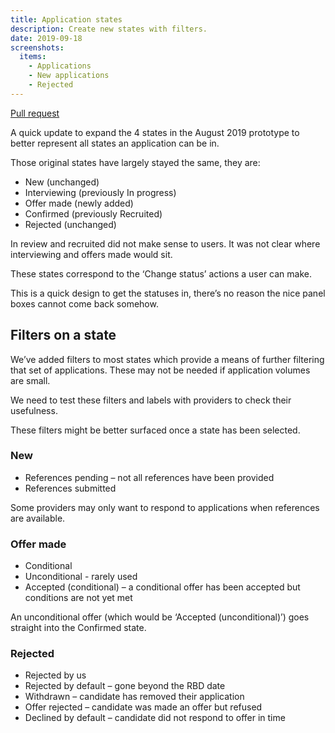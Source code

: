 ```yaml
---
title: Application states
description: Create new states with filters.
date: 2019-09-18
screenshots:
  items:
    - Applications
    - New applications
    - Rejected
---
```


[Pull request](https://github.com/DFE-Digital/manage-teacher-training-applications-prototype/pull/2)

A quick update to expand the 4 states in the August 2019 prototype to better represent all states an application can be in.

Those original states have largely stayed the same, they are:

- New (unchanged)
- Interviewing (previously In progress)
- Offer made (newly added)
- Confirmed (previously Recruited)
- Rejected (unchanged)

In review and recruited did not make sense to users. It was not clear where interviewing and offers made would sit.

These states correspond to the ‘Change status’ actions a user can make.

This is a quick design to get the statuses in, there’s no reason the nice panel boxes cannot come back somehow.

## Filters on a state

We’ve added filters to most states which provide a means of further filtering that set of applications. These may not be needed if application volumes are small.

We need to test these filters and labels with providers to check their usefulness.

These filters might be better surfaced once a state has been selected.

### New

- References pending – not all references have been provided
- References submitted

Some providers may only want to respond to applications when references are available.

### Offer made

- Conditional
- Unconditional - rarely used
- Accepted (conditional) – a conditional offer has been accepted but conditions are not yet met

An unconditional offer (which would be ‘Accepted (unconditional)’) goes straight into the Confirmed state.

### Rejected

- Rejected by us
- Rejected by default – gone beyond the RBD date
- Withdrawn – candidate has removed their application
- Offer rejected – candidate was made an offer but refused
- Declined by default – candidate did not respond to offer in time
